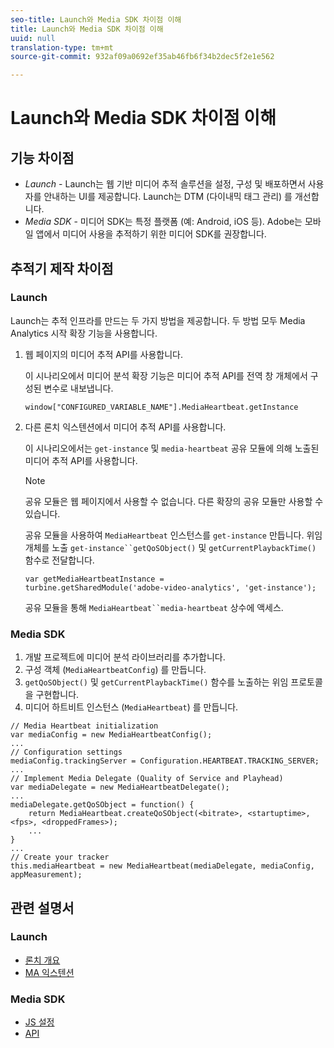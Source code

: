 ```yaml
---
seo-title: Launch와 Media SDK 차이점 이해
title: Launch와 Media SDK 차이점 이해
uuid: null
translation-type: tm+mt
source-git-commit: 932af09a0692ef35ab46fb6f34b2dec5f2e1e562

---
```



# Launch와 Media SDK 차이점 이해

## 기능 차이점

* *Launch* - Launch는 웹 기반 미디어 추적 솔루션을 설정, 구성 및 배포하면서 사용자를 안내하는 UI를 제공합니다. Launch는 DTM (다이내믹 태그 관리) 를 개선합니다.
* *Media SDK* - 미디어 SDK는 특정 플랫폼 (예: Android, iOS 등). Adobe는 모바일 앱에서 미디어 사용을 추적하기 위한 미디어 SDK를 권장합니다.

## 추적기 제작 차이점

### Launch

Launch는 추적 인프라를 만드는 두 가지 방법을 제공합니다. 두 방법 모두 Media Analytics 시작 확장 기능을 사용합니다.

1. 웹 페이지의 미디어 추적 API를 사용합니다.

   이 시나리오에서 미디어 분석 확장 기능은 미디어 추적 API를 전역 창 개체에서 구성된 변수로 내보냅니다.

   ```
   window["CONFIGURED_VARIABLE_NAME"].MediaHeartbeat.getInstance
   ```

1. 다른 론치 익스텐션에서 미디어 추적 API를 사용합니다.

   이 시나리오에서는 `get-instance` 및 `media-heartbeat` 공유 모듈에 의해 노출된 미디어 추적 API를 사용합니다.

   >[!NOTE]
   >
   >공유 모듈은 웹 페이지에서 사용할 수 없습니다. 다른 확장의 공유 모듈만 사용할 수 있습니다.

   공유 모듈을 사용하여 `MediaHeartbeat` 인스턴스를 `get-instance` 만듭니다.
위임 개체를 노출 `get-instance``getQoSObject()` 및 `getCurrentPlaybackTime()` 함수로 전달합니다.

   ```
   var getMediaHeartbeatInstance =
   turbine.getSharedModule('adobe-video-analytics', 'get-instance');
   ```

   공유 모듈을 통해 `MediaHeartbeat``media-heartbeat` 상수에 액세스.

### Media SDK

1. 개발 프로젝트에 미디어 분석 라이브러리를 추가합니다.
1. 구성 객체 (`MediaHeartbeatConfig`) 를 만듭니다.
1. `getQoSObject()` 및 `getCurrentPlaybackTime()` 함수를 노출하는 위임 프로토콜을 구현합니다.
1. 미디어 하트비트 인스턴스 (`MediaHeartbeat`) 를 만듭니다.

```
// Media Heartbeat initialization
var mediaConfig = new MediaHeartbeatConfig();
...
// Configuration settings
mediaConfig.trackingServer = Configuration.HEARTBEAT.TRACKING_SERVER;
...
// Implement Media Delegate (Quality of Service and Playhead)
var mediaDelegate = new MediaHeartbeatDelegate();
...
mediaDelegate.getQoSObject = function() {
    return MediaHeartbeat.createQoSObject(<bitrate>, <startuptime>, <fps>, <droppedFrames>);
    ...
}
...
// Create your tracker
this.mediaHeartbeat = new MediaHeartbeat(mediaDelegate, mediaConfig, appMeasurement);
```

## 관련 설명서

### Launch

* [론치 개요](https://docs.adobe.com/content/help/en/launch/using/overview.html)
* [MA 익스텐션](https://docs.adobe.com/content/help/en/launch/using/extensions-ref/adobe-extension/media-analytics-extension/overview.html)

### Media SDK

* [JS 설정](/help/sdk-implement/setup/set-up-js.md)
* [API](https://adobe-marketing-cloud.github.io/media-sdks/reference/javascript/MediaHeartbeat.html)


